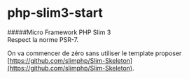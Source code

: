 # php-slim3-start

#####Micro Framework PHP Slim 3   
Respect la norme PSR-7.

On va commencer de zéro sans utiliser le template proposer [https://github.com/slimphp/Slim-Skeleton](https://github.com/slimphp/Slim-Skeleton).   



   